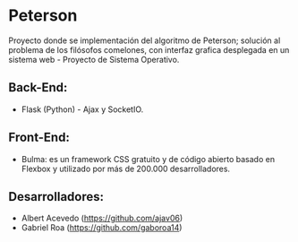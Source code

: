 # Peterson
Proyecto donde se implementación del algoritmo de Peterson; solución al problema de los filósofos comelones, con interfaz grafica desplegada en un sistema web - Proyecto de Sistema Operativo.

## Back-End:
* Flask (Python) - Ajax y SocketIO.

## Front-End:
* Bulma: es un framework CSS gratuito y de código abierto basado en Flexbox y utilizado por más de 200.000 desarrolladores.

## Desarrolladores:
* Albert Acevedo (https://github.com/ajav06)
* Gabriel Roa (https://github.com/gaboroa14)
